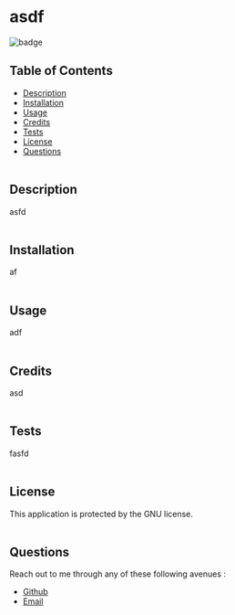 # asdf

![badge](https://img.shields.io/badge/license-GNU-green)

## Table of Contents
* [Description](#description)
* [Installation](#installation)
* [Usage](#usage)
* [Credits](#credits)
* [Tests](#tests)
* [License](#license)
* [Questions](#questions)
<br><br>


## Description
asfd
<br><br>

## Installation
af
<br><br>

## Usage
adf
<br><br>

## Credits
asd
<br><br>

## Tests
fasfd
<br><br>

## License 
This application is protected by the GNU license. 
<br><br>

## Questions
Reach out to me through any of these following avenues :
- [Github](https://github.com/fadf) 
- [Email](adsf)
<br><br>
